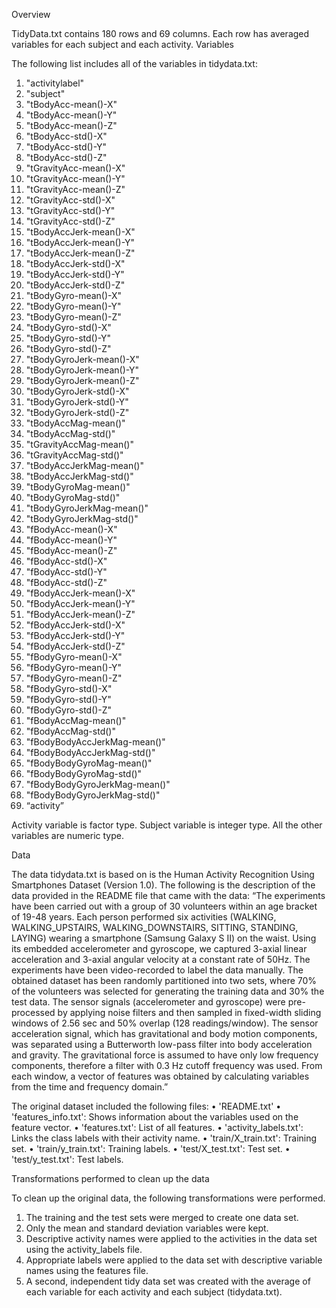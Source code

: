 Overview

TidyData.txt contains 180 rows and 69 columns. Each row has averaged variables for each subject and each activity.
Variables

The following list includes all of the variables in tidydata.txt:
1.	"activitylabel"
2.	"subject"
3.	"tBodyAcc-mean()-X"
4.	"tBodyAcc-mean()-Y"
5.	"tBodyAcc-mean()-Z"
6.	"tBodyAcc-std()-X"
7.	"tBodyAcc-std()-Y"
8.	"tBodyAcc-std()-Z"
9.	"tGravityAcc-mean()-X"
10.	"tGravityAcc-mean()-Y"
11.	"tGravityAcc-mean()-Z"
12.	"tGravityAcc-std()-X"
13.	"tGravityAcc-std()-Y"
14.	"tGravityAcc-std()-Z"
15.	"tBodyAccJerk-mean()-X"
16.	"tBodyAccJerk-mean()-Y"
17.	"tBodyAccJerk-mean()-Z"
18.	"tBodyAccJerk-std()-X"
19.	"tBodyAccJerk-std()-Y"
20.	"tBodyAccJerk-std()-Z"
21.	"tBodyGyro-mean()-X"
22.	"tBodyGyro-mean()-Y"
23.	"tBodyGyro-mean()-Z"
24.	"tBodyGyro-std()-X"
25.	"tBodyGyro-std()-Y"
26.	"tBodyGyro-std()-Z"
27.	"tBodyGyroJerk-mean()-X"
28.	"tBodyGyroJerk-mean()-Y"
29.	"tBodyGyroJerk-mean()-Z"
30.	"tBodyGyroJerk-std()-X"
31.	"tBodyGyroJerk-std()-Y"
32.	"tBodyGyroJerk-std()-Z"
33.	"tBodyAccMag-mean()"
34.	"tBodyAccMag-std()"
35.	"tGravityAccMag-mean()"
36.	"tGravityAccMag-std()"
37.	"tBodyAccJerkMag-mean()"
38.	"tBodyAccJerkMag-std()"
39.	"tBodyGyroMag-mean()"
40.	"tBodyGyroMag-std()"
41.	"tBodyGyroJerkMag-mean()"
42.	"tBodyGyroJerkMag-std()"
43.	"fBodyAcc-mean()-X"
44.	"fBodyAcc-mean()-Y"
45.	"fBodyAcc-mean()-Z"
46.	"fBodyAcc-std()-X"
47.	"fBodyAcc-std()-Y"
48.	"fBodyAcc-std()-Z"
49.	"fBodyAccJerk-mean()-X"
50.	"fBodyAccJerk-mean()-Y"
51.	"fBodyAccJerk-mean()-Z"
52.	"fBodyAccJerk-std()-X"
53.	"fBodyAccJerk-std()-Y"
54.	"fBodyAccJerk-std()-Z"
55.	"fBodyGyro-mean()-X"
56.	"fBodyGyro-mean()-Y"
57.	"fBodyGyro-mean()-Z"
58.	"fBodyGyro-std()-X"
59.	"fBodyGyro-std()-Y"
60.	"fBodyGyro-std()-Z"
61.	"fBodyAccMag-mean()"
62.	"fBodyAccMag-std()"
63.	"fBodyBodyAccJerkMag-mean()"
64.	"fBodyBodyAccJerkMag-std()"
65.	"fBodyBodyGyroMag-mean()"
66.	"fBodyBodyGyroMag-std()"
67.	"fBodyBodyGyroJerkMag-mean()"
68.	"fBodyBodyGyroJerkMag-std()"
69.	“activity”

Activity variable is factor type. Subject variable is integer type. All the other variables are numeric type.

Data

The data tidydata.txt is based on is the Human Activity Recognition Using Smartphones Dataset (Version 1.0). The following is the description of the data provided in the README file that came with the data: “The experiments have been carried out with a group of 30 volunteers within an age bracket of 19-48 years. Each person performed six activities (WALKING, WALKING_UPSTAIRS, WALKING_DOWNSTAIRS, SITTING, STANDING, LAYING) wearing a smartphone (Samsung Galaxy S II) on the waist. Using its embedded accelerometer and gyroscope, we captured 3-axial linear acceleration and 3-axial angular velocity at a constant rate of 50Hz. The experiments have been video-recorded to label the data manually. The obtained dataset has been randomly partitioned into two sets, where 70% of the volunteers was selected for generating the training data and 30% the test data. The sensor signals (accelerometer and gyroscope) were pre-processed by applying noise filters and then sampled in fixed-width sliding windows of 2.56 sec and 50% overlap (128 readings/window). The sensor acceleration signal, which has gravitational and body motion components, was separated using a Butterworth low-pass filter into body acceleration and gravity. The gravitational force is assumed to have only low frequency components, therefore a filter with 0.3 Hz cutoff frequency was used. From each window, a vector of features was obtained by calculating variables from the time and frequency domain.”

The original dataset included the following files:
•	'README.txt'
•	'features_info.txt': Shows information about the variables used on the feature vector.
•	'features.txt': List of all features.
•	'activity_labels.txt': Links the class labels with their activity name.
•	'train/X_train.txt': Training set.
•	'train/y_train.txt': Training labels.
•	'test/X_test.txt': Test set.
•	'test/y_test.txt': Test labels.

Transformations performed to clean up the data

To clean up the original data, the following transformations were performed.
1.	The training and the test sets were merged to create one data set.
2.	Only the mean and standard deviation variables were kept.
3.	Descriptive activity names were applied to the activities in the data set using the activity_labels file.
4.	Appropriate labels were applied to the data set with descriptive variable names using the features file.
5.	A second, independent tidy data set was created with the average of each variable for each activity and each subject (tidydata.txt).


